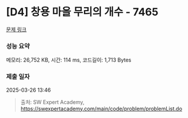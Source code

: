 # [D4] 창용 마을 무리의 개수 - 7465 

[문제 링크](https://swexpertacademy.com/main/code/problem/problemDetail.do?contestProbId=AWngfZVa9XwDFAQU) 

### 성능 요약

메모리: 26,752 KB, 시간: 114 ms, 코드길이: 1,713 Bytes

### 제출 일자

2025-03-26 13:46



> 출처: SW Expert Academy, https://swexpertacademy.com/main/code/problem/problemList.do